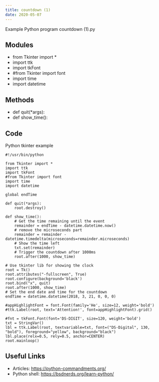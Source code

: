 ```yaml
---
title: countdown (1)
date: 2020-05-07
---
```

Example Python program countdown (1).py

## Modules

* from Tkinter import *
* import ttk
* import tkFont
* #from Tkinter import font
* import time
* import datetime

## Methods

* def quit(*args):
* def show_time():

## Code

Python tkinter example

    #!/usr/bin/python
    
    from Tkinter import *
    import ttk
    import tkFont
    #from Tkinter import font
    import time
    import datetime
    
    global endTime 
    
    def quit(*args):
        root.destroy()
                
    def show_time():
        # Get the time remaining until the event
        remainder = endTime - datetime.datetime.now()
        # remove the microseconds part
        remainder = remainder - datetime.timedelta(microseconds=remainder.microseconds)
        # Show the time left
        txt.set(remainder)
        # Trigger the countdown after 1000ms
        root.after(1000, show_time)
    
    # Use tkinter lib for showing the clock
    root = Tk()
    root.attributes("-fullscreen", True)
    root.configure(background='black')
    root.bind("x", quit)
    root.after(1000, show_time)
    # Set the end date and time for the countdown
    endTime = datetime.datetime(2018, 3, 21, 0, 0, 0)
    
    #appHighlightFont = font.Font(family='He', size=12, weight='bold')
    #ttk.Label(root, text='Attention!', font=appHighlightFont).grid()
    
    #fnt = tkFont.Font(font='DS-DIGIT', size=120, weight='bold')
    txt = StringVar()
    lbl = ttk.Label(root, textvariable=txt, font=("DS-Digital", 130, "bold"), foreground="yellow", background="black")
    lbl.place(relx=0.5, rely=0.5, anchor=CENTER)
    root.mainloop()
    
    

## Useful Links

- Articles: https://python-commandments.org/
- Python shell: https://bsdnerds.org/learn-python/
